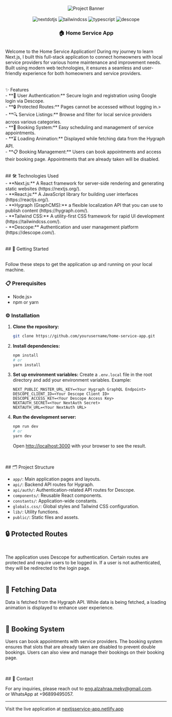 <div align="center">
  <br />
      <img src="https://github.com/zahraaMeky/service-app/assets/123356306/e59f32d5-4335-40ce-adaa-6f9802a09ce9" alt="Project Banner">
  <br />
</div>  <br />  
  <div align="center">
    <img src="https://img.shields.io/badge/-Next_JS-black?style=for-the-badge&logoColor=white&logo=nextdotjs&color=000000" alt="nextdotjs" />
    <img src="https://img.shields.io/badge/-Tailwind_CSS-black?style=for-the-badge&logoColor=white&logo=tailwindcss&color=06B6D4" alt="tailwindcss" />
    <img src="https://img.shields.io/badge/-TypeScript-black?style=for-the-badge&logoColor=white&logo=typescript&color=3178C6" alt="typescript" />
      <img src="https://img.shields.io/badge/-Descope-black?style=for-the-badge&logoColor=white&logo=descope&color=00C853" alt="descope" />

  </div>

  <h3 align="center">🏠 Home Service App</h3><br/>

   <div align="left">
       Welcome to the Home Service Application! During my journey to learn Next.js, I built this full-stack application to connect homeowners with local service providers for various home maintenance and improvement needs. Built using modern web technologies, it ensures a seamless and user-friendly experience for both homeowners and service providers.
</div><br/><br/>
<div>
  ✨ Features<br/>
  - **🔐 User Authentication:** Secure login and registration using Google login via Descope.<br/>
  - **🔒 Protected Routes:** Pages cannot be accessed without logging in.><br/>
  - **🔍 Service Listings:** Browse and filter for local service providers across various categories.<br/>
  - **📅 Booking System:** Easy scheduling and management of service appointments.<br/>
  - **⏳ Loading Animation:** Displayed while fetching data from the Hygraph API.<br/>
  - **📋 Booking Management:** Users can book appointments and access their booking page. Appointments that are already taken will be disabled.
</div><br/><br/>
<div>
  ## 🛠️ Technologies Used<br/>
- **Next.js:** A React framework for server-side rendering and generating static websites (https://nextjs.org/).<br/>
- **React.js:** A JavaScript library for building user interfaces (https://reactjs.org/).<br/>
- **Hygraph (GraphCMS):** a flexible localization API that you can use to publish content (https://hygraph.com/).<br/>
- **Tailwind CSS:** A utility-first CSS framework for rapid UI development (https://tailwindcss.com/).<br/>
- **Descope:** Authentication and user management platform (https://descope.com/).
</div><br/><br/>
<div>
  ## 🚀 Getting Started<br/><br/>

Follow these steps to get the application up and running on your local machine.<br/>

### 📋 Prerequisites<br/>

- Node.js>
- npm or yarn

### ⚙️ Installation

1. **Clone the repository:**
    ```bash
    git clone https://github.com/yourusername/home-service-app.git
    ```

2. **Install dependencies:**
    ```bash
    npm install
    # or
    yarn install
    ```

3. **Set up environment variables:**
    Create a `.env.local` file in the root directory and add your environment variables. Example:
    ```env
    NEXT_PUBLIC_MASTER_URL_KEY=<Your Hygraph GraphQL Endpoint>
    DESCOPE_CLIENT_ID=<Your Descope Client ID>
    DESCOPE_ACCESS_KEY=<Your Descope Access Key>
    NEXTAUTH_SECRET=<Your NextAuth Secret>
    NEXTAUTH_URL=<Your NextAuth URL>
    ```

4. **Run the development server:**
    ```bash
    npm run dev
    # or
    yarn dev
    ```
    Open [http://localhost:3000](http://localhost:3000) with your browser to see the result.
</div><br/><br/>
<div>
  ## 🗂️ Project Structure <br/>

- `app/`: Main application pages and layouts.<br/>
- `api/`: Backend API routes for Hygraph.<br/>
- `api/auth/`: Authentication-related API routes for Descope.<br/>
- `components/`: Reusable React components.<br/>
- `constants/`: Application-wide constants.<br/>
- `globals.css/`: Global styles and Tailwind CSS configuration.<br/>
- `lib/`: Utility functions.<br/>
- `public/`: Static files and assets.<br/>

## 🔒 Protected Routes<br/><br/>

The application uses Descope for authentication. Certain routes are protected and require users to be logged in. If a user is not authenticated, they will be redirected to the login page.<br/><br/>

## 🔄 Fetching Data<br/>

Data is fetched from the Hygraph API. While data is being fetched, a loading animation is displayed to enhance user experience.<br/><br/>

## 📅 Booking System<br/>

Users can book appointments with service providers. The booking system ensures that slots that are already taken are disabled to prevent double bookings. Users can also view and manage their bookings on their booking page.

</div><br/><br/>
<div>
  ## 📧 Contact<br/>

For any inquiries, please reach out to [eng.alzahraa.meky@gmail.com](mailto:eng.alzahraa.meky@gmail.com).<br/>
or WhatsApp at +96899495057.

---

Visit the live application at [nextjsservice-app.netlify.app](https://nextjsservice-app.netlify.app/)
</div>



